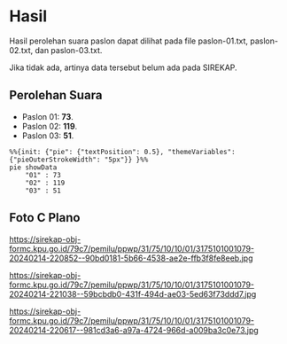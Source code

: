 # Hasil

Hasil perolehan suara paslon dapat dilihat pada file paslon-01.txt, paslon-02.txt, dan paslon-03.txt.

Jika tidak ada, artinya data tersebut belum ada pada SIREKAP.

## Perolehan Suara

 * Paslon 01: **73**.
 * Paslon 02: **119**.
 * Paslon 03: **51**.

```mermaid
%%{init: {"pie": {"textPosition": 0.5}, "themeVariables": {"pieOuterStrokeWidth": "5px"}} }%%
pie showData
    "01" : 73
    "02" : 119
    "03" : 51
```
## Foto C Plano

https://sirekap-obj-formc.kpu.go.id/79c7/pemilu/ppwp/31/75/10/10/01/3175101001079-20240214-220852--90bd0181-5b66-4538-ae2e-ffb3f8fe8eeb.jpg

https://sirekap-obj-formc.kpu.go.id/79c7/pemilu/ppwp/31/75/10/10/01/3175101001079-20240214-221038--59bcbdb0-431f-494d-ae03-5ed63f73ddd7.jpg

https://sirekap-obj-formc.kpu.go.id/79c7/pemilu/ppwp/31/75/10/10/01/3175101001079-20240214-220617--981cd3a6-a97a-4724-966d-a009ba3c0e73.jpg
